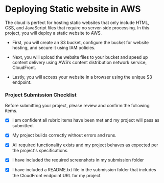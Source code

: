 # Deploying Static website in AWS

The cloud is perfect for hosting static websites that only include HTML, CSS, and JavaScript files that require no server-side processing. In this project, you will deploy a static website to AWS.

- First, you will create an S3 bucket, configure the bucket for website hosting, and secure it using IAM policies.

- Next, you will upload the website files to your bucket and speed up content delivery using AWS’s content distribution network service, CloudFront.

- Lastly, you will access your website in a browser using the unique S3 endpoint.

### Project Submission Checklist
Before submitting your project, please review and confirm the following items.

 - [x] I am confident all rubric items have been met and my project will pass as submitted.

 - [x] My project builds correctly without errors and runs.

 - [x] All required functionality exists and my project behaves as expected per the project's specifications.

 - [x] I have included the required screenshots in my submission folder

 - [x] I have included a README.txt file in the submission folder that includes the CloudFront endpoint URL for my project
 
 
